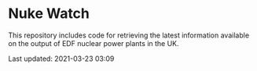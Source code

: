 # Nuke Watch

This repository includes code for retrieving the latest information available on the output of EDF nuclear power plants in the UK.

Last updated: 2021-03-23 03:09